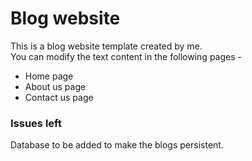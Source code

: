 # Blog website

This is a blog website template created by me.<br> You can modify the text content in the following pages - 
<ul>
  <li> Home page </li>
  <li> About us page </li>
  <li> Contact us page </li>
</ul>  

<h3>Issues left</h3>
Database to be added to make the blogs persistent.

